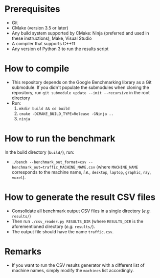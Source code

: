 # Prerequisites

- Git
- CMake (version 3.5 or later)
- Any build system supported by CMake: Ninja (preferred and used in these
  instructions), Make, Visual Studio
- A compiler that supports C++11
- Any version of Python 3 to run the results script

# How to compile

- This repository depends on the Google Benchmarking library as a Git submodule.
  If you didn't populate the submodules when cloning the repository,
  run `git submodule update --init --recursive` in the root directory
- Run:
  1. `mkdir build && cd build`
  2. `cmake -DCMAKE_BUILD_TYPE=Release -GNinja ..`
  3. `ninja`

# How to run the benchmark

In the build directory (`build/`), run:

- `./bench --benchmark_out_format=csv --benchmark_out=traffic_MACHINE_NAME.csv`
  (where `MACHINE_NAME` corresponds to the machine name, *i.e.,* `desktop`,
  `laptop`, `graphic`, `ray`, `voxel`).

# How to generate the result CSV files

- Consolidate all benchmark output CSV files in a single directory (*e.g.*
  `results/`)
- Then run `./csv_reader.py RESULTS_DIR` (where `RESULTS_DIR` is the
  aforementioned directory (*e.g.* `results/`).
- The output file should have the name `traffic.csv`.

# Remarks

- If you want to run the CSV results generator with a different list of
  machine names, simply modify the `machines` list accordingly.
